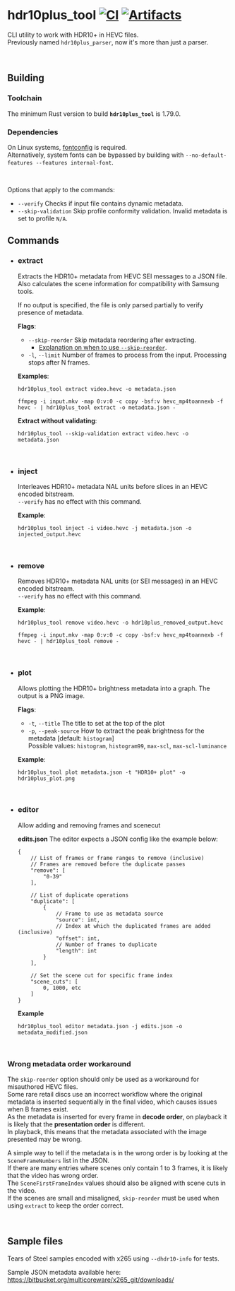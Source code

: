 # hdr10plus_tool [![CI](https://github.com/quietvoid/hdr10plus_tool/workflows/CI/badge.svg)](https://github.com/quietvoid/hdr10plus_tool/actions/workflows/ci.yml) [![Artifacts](https://github.com/quietvoid/hdr10plus_tool/workflows/Artifacts/badge.svg)](https://github.com/quietvoid/hdr10plus_tool/actions/workflows/release.yml)
CLI utility to work with HDR10+ in HEVC files.  
Previously named `hdr10plus_parser`, now it's more than just a parser.

&nbsp;

## **Building**
### **Toolchain**

The minimum Rust version to build **`hdr10plus_tool`** is 1.79.0.

### **Dependencies**
On Linux systems, [fontconfig](https://github.com/yeslogic/fontconfig-rs#dependencies) is required.  
Alternatively, system fonts can be bypassed by building with `--no-default-features --features internal-font`.

&nbsp;

Options that apply to the commands:
* `--verify` Checks if input file contains dynamic metadata.
* `--skip-validation` Skip profile conformity validation. Invalid metadata is set to profile `N/A`.

## Commands
* ### **extract**
    Extracts the HDR10+ metadata from HEVC SEI messages to a JSON file.  
    Also calculates the scene information for compatibility with Samsung tools.  

    If no output is specified, the file is only parsed partially to verify presence of metadata.

    **Flags**:
    * `--skip-reorder` Skip metadata reordering after extracting.
        - [Explanation on when to use `--skip-reorder`](README.md#wrong-metadata-order-workaround).
    * `-l`, `--limit` Number of frames to process from the input. Processing stops after N frames.

    **Examples**:
    ```console
    hdr10plus_tool extract video.hevc -o metadata.json
    ```
    ```console
    ffmpeg -i input.mkv -map 0:v:0 -c copy -bsf:v hevc_mp4toannexb -f hevc - | hdr10plus_tool extract -o metadata.json -
    ```

    **Extract without validating**:
    ```console
    hdr10plus_tool --skip-validation extract video.hevc -o metadata.json
    ```

&nbsp;
* ### **inject**
    Interleaves HDR10+ metadata NAL units before slices in an HEVC encoded bitstream.  
    `--verify` has no effect with this command.
    
    **Example**:  
    ```console
    hdr10plus_tool inject -i video.hevc -j metadata.json -o injected_output.hevc
    ```

&nbsp;
* ### **remove**
    Removes HDR10+ metadata NAL units (or SEI messages) in an HEVC encoded bitstream.  
    `--verify` has no effect with this command.
    
    **Example**:  
    ```console
    hdr10plus_tool remove video.hevc -o hdr10plus_removed_output.hevc
    ```
    ```console
    ffmpeg -i input.mkv -map 0:v:0 -c copy -bsf:v hevc_mp4toannexb -f hevc - | hdr10plus_tool remove -
    ```
&nbsp;
* ### **plot**
    Allows plotting the HDR10+ brightness metadata into a graph.
    The output is a PNG image.

    **Flags**:
    - `-t`, `--title` The title to set at the top of the plot
    - `-p`, `--peak-source` How to extract the peak brightness for the metadata [default: `histogram`]      
        Possible values: `histogram`, `histogram99`, `max-scl`, `max-scl-luminance`

    **Example**:
    ```console
    hdr10plus_tool plot metadata.json -t "HDR10+ plot" -o hdr10plus_plot.png
    ```
&nbsp;
* ### **editor**
    Allow adding and removing frames and scenecut
    
    **edits.json**
    The editor expects a JSON config like the example below:
    ```json5
    {
        // List of frames or frame ranges to remove (inclusive)
        // Frames are removed before the duplicate passes
        "remove": [
            "0-39"
        ],

        // List of duplicate operations
        "duplicate": [
            {
                // Frame to use as metadata source
                "source": int,
                // Index at which the duplicated frames are added (inclusive)
                "offset": int,
                // Number of frames to duplicate
                "length": int
            }
        ],
        
        // Set the scene cut for specific frame index
        "scene_cuts": [
		    0, 1000, etc
        ]
    }
    ```
    
    **Example**
    ```console
    hdr10plus_tool editor metadata.json -j edits.json -o metadata_modified.json
    ```
&nbsp;

### Wrong metadata order workaround
The `skip-reorder` option should only be used as a workaround for misauthored HEVC files.  
Some rare retail discs use an incorrect workflow where the original metadata is inserted sequentially in the final video, which causes issues when B frames exist.  
As the metadata is inserted for every frame in **decode order**, on playback it is likely that the **presentation order** is different.  
In playback, this means that the metadata associated with the image presented may be wrong.

A simple way to tell if the metadata is in the wrong order is by looking at the `SceneFrameNumbers` list in the JSON.  
If there are many entries where scenes only contain 1 to 3 frames, it is likely that the video has wrong order.  
The `SceneFirstFrameIndex` values should also be aligned with scene cuts in the video.  
If the scenes are small and misaligned, `skip-reorder` must be used when using `extract` to keep the order correct.

&nbsp;

## Sample files
Tears of Steel samples encoded with x265 using `--dhdr10-info` for tests.

Sample JSON metadata available here: https://bitbucket.org/multicoreware/x265_git/downloads/
